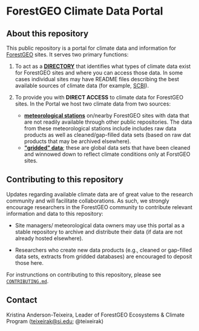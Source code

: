
# ForestGEO Climate Data Portal  

## About this repository
This public repository is a portal for climate data and information for [ForestGEO](http://www.forestgeo.si.edu/) sites. It serves two primary functions:

1. To act as a [**DIRECTORY**](https://github.com/forestgeo/Climate/tree/master/Data_Products_Summary) that identifies what types of climate data exist for ForestGEO sites and where you can access those data.  In some cases individual sites may have README files describing the best available sources of climate data (for example, [SCBI](https://github.com/forestgeo/Climate/blob/master/Met_Station_Data/SCBI/README.md)).  

2. To provide you with **DIRECT ACCESS** to climate data for ForestGEO sites.  In the Portal we host two climate data from two sources:  
     + [**meteorological stations**](https://github.com/forestgeo/Climate/tree/master/Met_Station_Data) on/nearby ForestGEO sites with data that are not readily available through other public repositories.  The data from these meteorological stations include includes raw data products as well as cleaned/gap-filled data sets (based on raw dat products that may be archived elsewhere).  
     + [**"gridded" data**](https://github.com/forestgeo/Climate/tree/master/Gridded_Data_Products); these are global data sets that have been cleaned and winnowed down to reflect climate conditions only at ForstGEO sites.

## Contributing to this repository
Updates regarding available climate data are of great value to the research community and will facilitate collaborations. As such, we strongly encourage researchers in the ForestGEO community to contribute relevant information and data to this repository:

* Site managers/ meteorological data owners may use this portal as a stable repository to archive and distribute their data (if data are not already hosted elsewhere).

* Researchers who create new data products (e.g., cleaned or gap-filled data sets, extracts from gridded databases) are encouraged to deposit those here.

For instrunctions on contributing to this repository, please see [`CONTRIBUTING.md`](https://github.com/forestgeo/Climate/blob/master/CONTRIBUTING.md). 

## Contact 

Kristina Anderson-Teixeira, Leader of ForestGEO Ecosystems & Climate Program (teixeirak@si.edu; @teixeirak)

